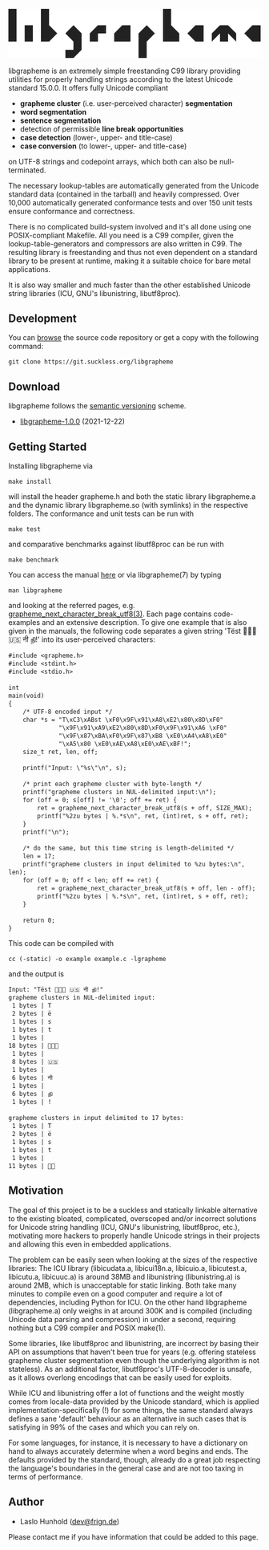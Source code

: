 ![libgrapheme](libgrapheme.svg)

libgrapheme is an extremely simple freestanding C99 library providing
utilities for properly handling strings according to the latest
Unicode standard 15.0.0. It offers fully Unicode compliant

* __grapheme cluster__ (i.e. user-perceived character) __segmentation__
* __word segmentation__
* __sentence segmentation__
* detection of permissible __line break opportunities__
* __case detection__ (lower-, upper- and title-case)
* __case conversion__ (to lower-, upper- and title-case)

on UTF-8 strings and codepoint arrays, which both can also be
null-terminated.

The necessary lookup-tables are automatically generated from the Unicode
standard data (contained in the tarball) and heavily compressed. Over
10,000 automatically generated conformance tests and over 150 unit tests
ensure conformance and correctness.

There is no complicated build-system involved and it's all done using
one POSIX-compliant Makefile. All you need is a C99 compiler, given
the lookup-table-generators and compressors are also written in C99.
The resulting library is freestanding and thus not even dependent on a
standard library to be present at runtime, making it a suitable choice
for bare metal applications.

It is also way smaller and much faster than the other established Unicode
string libraries (ICU, GNU's libunistring, libutf8proc).

Development
-----------
You can [browse](//git.suckless.org/libgrapheme) the source code
repository or get a copy with the following command:

	git clone https://git.suckless.org/libgrapheme

Download
--------
libgrapheme follows the [semantic versioning](https://semver.org/) scheme.

* [libgrapheme-1.0.0](//dl.suckless.org/libgrapheme/libgrapheme-1.tar.gz) (2021-12-22)


Getting Started
---------------
Installing libgrapheme via

	make install

will install the header grapheme.h and both the static library
libgrapheme.a and the dynamic library libgrapheme.so (with symlinks) in
the respective folders. The conformance and unit tests can be run with

	make test

and comparative benchmarks against libutf8proc can be run with

	make benchmark

You can access the manual [here](man/) or via libgrapheme(7) by typing

	man libgrapheme

and looking at the referred pages, e.g.
[grapheme\_next\_character\_break_utf8(3)](man/grapheme_next_character_break_utf8(3)/).
Each page contains code-examples and an extensive description. To give
one example that is also given in the manuals, the following code
separates a given string 'Tëst 👨‍👩‍👦 🇺🇸 नी நி!'
into its user-perceived characters:

	#include <grapheme.h>
	#include <stdint.h>
	#include <stdio.h>
	
	int
	main(void)
	{
		/* UTF-8 encoded input */
		char *s = "T\xC3\xABst \xF0\x9F\x91\xA8\xE2\x80\x8D\xF0"
		          "\x9F\x91\xA9\xE2\x80\x8D\xF0\x9F\x91\xA6 \xF0"
		          "\x9F\x87\xBA\xF0\x9F\x87\xB8 \xE0\xA4\xA8\xE0"
		          "\xA5\x80 \xE0\xAE\xA8\xE0\xAE\xBF!";
		size_t ret, len, off;
	
		printf("Input: \"%s\"\n", s);
	
		/* print each grapheme cluster with byte-length */
		printf("grapheme clusters in NUL-delimited input:\n");
		for (off = 0; s[off] != '\0'; off += ret) {
			ret = grapheme_next_character_break_utf8(s + off, SIZE_MAX);
			printf("%2zu bytes | %.*s\n", ret, (int)ret, s + off, ret);
		}
		printf("\n");
	
		/* do the same, but this time string is length-delimited */
		len = 17;
		printf("grapheme clusters in input delimited to %zu bytes:\n", len);
		for (off = 0; off < len; off += ret) {
			ret = grapheme_next_character_break_utf8(s + off, len - off);
			printf("%2zu bytes | %.*s\n", ret, (int)ret, s + off, ret);
		}
	
		return 0;
	}

This code can be compiled with

	cc (-static) -o example example.c -lgrapheme

and the output is

	Input: "Tëst 👨‍👩‍👦 🇺🇸 नी நி!"
	grapheme clusters in NUL-delimited input:
	 1 bytes | T
	 2 bytes | ë
	 1 bytes | s
	 1 bytes | t
	 1 bytes |  
	18 bytes | 👨‍👩‍👦
	 1 bytes |  
	 8 bytes | 🇺🇸
	 1 bytes |  
	 6 bytes | नी
	 1 bytes |  
	 6 bytes | நி
	 1 bytes | !
	
	grapheme clusters in input delimited to 17 bytes:
	 1 bytes | T
	 2 bytes | ë
	 1 bytes | s
	 1 bytes | t
	 1 bytes |  
	11 bytes | 👨‍👩

Motivation
----------
The goal of this project is to be a suckless and statically linkable
alternative to the existing bloated, complicated, overscoped and/or
incorrect solutions for Unicode string handling (ICU, GNU's
libunistring, libutf8proc, etc.), motivating more hackers to properly
handle Unicode strings in their projects and allowing this even in
embedded applications.

The problem can be easily seen when looking at the sizes of the respective
libraries: The ICU library (libicudata.a, libicui18n.a, libicuio.a,
libicutest.a, libicutu.a, libicuuc.a) is around 38MB and libunistring
(libunistring.a) is around 2MB, which is unacceptable for static
linking. Both take many minutes to compile even on a good computer and
require a lot of dependencies, including Python for ICU. On
the other hand libgrapheme (libgrapheme.a) only weighs in at around 300K
and is compiled (including Unicode data parsing and compression) in
under a second, requiring nothing but a C99 compiler and POSIX make(1).

Some libraries, like libutf8proc and libunistring, are incorrect by
basing their API on assumptions that haven't been true for years
(e.g. offering stateless grapheme cluster segmentation even though the
underlying algorithm is not stateless). As an additional factor,
libutf8proc's UTF-8-decoder is unsafe, as it allows overlong encodings
that can be easily used for exploits.

While ICU and libunistring offer a lot of functions and the weight mostly
comes from locale-data provided by the Unicode standard, which is applied
implementation-specifically (!) for some things, the same standard always
defines a sane 'default' behaviour as an alternative in such cases that
is satisfying in 99% of the cases and which you can rely on.

For some languages, for instance, it is necessary to have a dictionary
on hand to always accurately determine when a word begins and ends. The
defaults provided by the standard, though, already do a great job
respecting the language's boundaries in the general case and are not too
taxing in terms of performance.

Author
------
* Laslo Hunhold (dev@frign.de)

Please contact me if you have information that could be added to this page.
